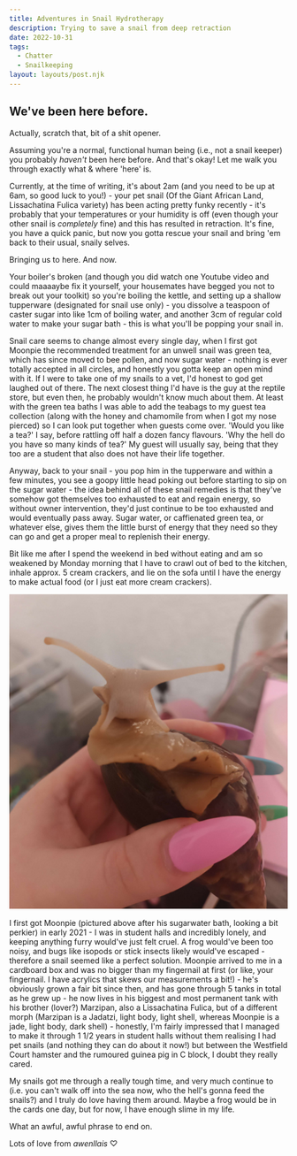 ```yaml
---
title: Adventures in Snail Hydrotherapy
description: Trying to save a snail from deep retraction
date: 2022-10-31
tags:
  - Chatter
  - Snailkeeping
layout: layouts/post.njk
---
```


## We've been here before.

Actually, scratch that, bit of a shit opener.

Assuming you're a normal, functional human being (i.e., not a snail keeper) you probably *haven't* been here before. And that's okay! Let me walk you through exactly what & where 'here' is.

Currently, at the time of writing, it's about 2am (and you need to be up at 6am, so good luck to you!) - your pet snail (Of the Giant African Land, Lissachatina Fulica variety) has been acting pretty funky recently - it's probably that your temperatures or your humidity is off (even though your other snail is *completely* fine) and this has resulted in retraction. It's fine, you have a quick panic, but now you gotta rescue your snail and bring 'em back to their usual, snaily selves.

Bringing us to here. And now.

Your boiler's broken (and though you did watch one Youtube video and could maaaaybe fix it yourself, your housemates have begged you not to break out your toolkit) so you're boiling the kettle, and setting up a shallow tupperware (designated for snail use only) - you dissolve a teaspoon of caster sugar into like 1cm of boiling water, and another 3cm of regular cold water to make your sugar bath - this is what you'll be popping your snail in.

Snail care seems to change almost every single day, when I first got Moonpie the recommended treatment for an unwell snail was green tea, which has since moved to bee pollen, and now sugar water - nothing is ever totally accepted in all circles, and honestly you gotta keep an open mind with it. If I were to take one of my snails to a vet, I'd honest to god get laughed out of there. The next closest thing I'd have is the guy at the reptile store, but even then, he probably wouldn't know much about them. At least with the green tea baths I was able to add the teabags to my guest tea collection (along with the honey and chamomile from when I got my nose pierced) so I can look put together when guests come over. 'Would you like a tea?' I say, before rattling off half a dozen fancy flavours. 'Why the hell do you have so many kinds of tea?' My guest will usually say, being that they too are a student that also does not have their life together.

Anyway, back to your snail - you pop him in the tupperware and within a few minutes, you see a goopy little head poking out before starting to sip on the sugar water - the idea behind all of these snail remedies is that they've somehow got themselves too exhausted to eat and regain energy, so without owner intervention, they'd just continue to be too exhausted and would eventually pass away. Sugar water, or caffienated green tea, or whatever else, gives them the little burst of energy that they need so they can go and get a proper meal to replenish their energy.

Bit like me after I spend the weekend in bed without eating and am so weakened by Monday morning that I have to crawl out of bed to the kitchen, inhale approx. 5 cream crackers, and lie on the sofa until I have the energy to make actual food (or I just eat more cream crackers).

![](/img/moonpie3110.png)

I first got Moonpie (pictured above after his sugarwater bath, looking a bit perkier) in early 2021 - I was in student halls and incredibly lonely, and keeping anything furry would've just felt cruel. A frog would've been too noisy, and bugs like isopods or stick insects likely would've escaped - therefore a snail seemed like a perfect solution. Moonpie arrived to me in a cardboard box and was no bigger than my fingernail at first (or like, your fingernail. I have acrylics that skews our measurements a bit!) - he's obviously grown a fair bit since then, and has gone through 5 tanks in total as he grew up - he now lives in his biggest and most permanent tank with his brother (lover?) Marzipan, also a Lissachatina Fulica, but of a different morph (Marzipan is a Jadatzi, light body, light shell, whereas Moonpie is a jade, light body, dark shell) - honestly, I'm fairly impressed that I managed to make it through  1 1/2 years in student halls without them realising I had pet snails (and nothing they can do about it now!) but between the Westfield Court hamster and the rumoured guinea pig in C block, I doubt they really cared.

My snails got me through a really tough time, and very much continue to (i.e. you can't walk off into the sea now, who the hell's gonna feed the snails?) and I truly do love having them around. Maybe a frog would be in the cards one day, but for now, I have enough slime in my life.

What an awful, awful phrase to end on.

Lots of love from *awenllais* ♡